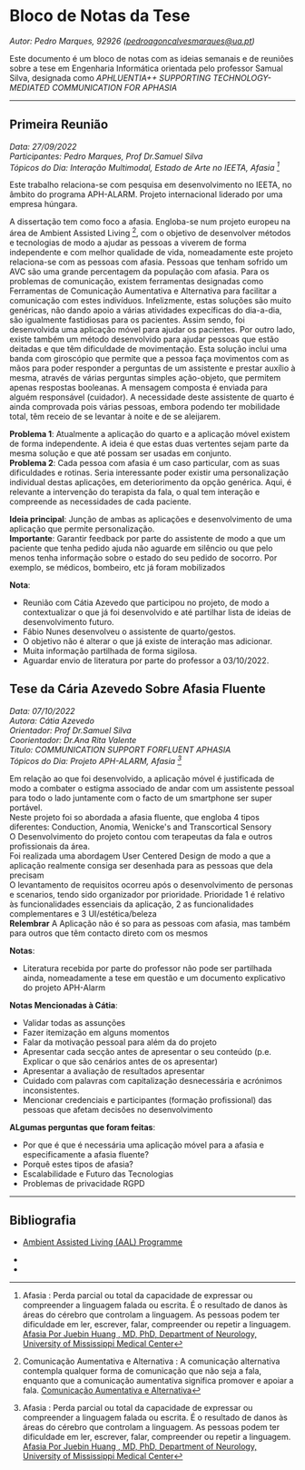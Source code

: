 # Bloco de Notas da Tese   
*Autor: Pedro Marques, 92926 (pedroagoncalvesmarques@ua.pt)*  

Este documento é um bloco de notas com as ideias semanais e de reuniões sobre a tese em Engenharia Informática orientada pelo professor Samual Silva, designada como *APHLUENTIA++
SUPPORTING TECHNOLOGY-MEDIATED COMMUNICATION FOR APHASIA*   

---
## Primeira Reunião    
*Data: 27/09/2022*     
*Participantes: Pedro Marques, Prof Dr.Samuel Silva*  
*Tópicos do Dia: Interação Multimodal, Estado de Arte no IEETA, Afasia [^1]*  

Este trabalho relaciona-se com pesquisa em desenvolvimento no IEETA, no âmbito do programa APH-ALARM. Projeto internacional liderado por uma empresa húngara.    

A dissertação tem como foco a afasia. Engloba-se num projeto europeu na área de Ambient Assisted Living [^2], com o objetivo de desenvolver métodos e tecnologias de modo a ajudar as pessoas a viverem de forma independente e com melhor qualidade de vida, nomeadamente este projeto relaciona-se com as pessoas com afasia. Pessoas que tenham sofrido um AVC são uma grande percentagem da população com afasia. 
Para os problemas de comunicação, existem ferramentas designadas como Ferramentas de Comunicação Aumentativa e Alternativa para facilitar a comunicação com estes indivíduos. Infelizmente, estas soluções são muito genéricas, não dando apoio a várias atividades expecíficas do dia-a-dia, são igualmente fastidiosas para os pacientes. Assim sendo, foi desenvolvida uma aplicação móvel para ajudar os pacientes. Por outro lado, existe também um método desenvolvido para ajudar pessoas que estão deitadas e que têm dificuldade de movimentação. Esta solução inclui uma banda com giroscópio que permite que a pessoa faça movimentos com as mãos para poder responder a perguntas de um assistente e prestar auxílio à mesma, através de várias perguntas simples ação-objeto, que permitem apenas respostas booleanas. A mensagem composta é enviada para alguém responsável (cuidador). A necessidade deste assistente de quarto é ainda comprovada pois várias pessoas, embora podendo ter mobilidade total, têm receio de se levantar à noite e de se aleijarem.  

**Problema 1**: Atualmente a aplicação do quarto e a aplicação móvel existem de forma independente. A ideia é que estas duas vertentes sejam parte da mesma solução e que até possam ser usadas em conjunto.    
**Problema 2**: Cada pessoa com afasia é um caso particular, com as suas dificuldades e rotinas. Seria interessante poder existir uma personalização individual destas aplicações, em deteriorimento da opção genérica. Aqui, é relevante a intervenção do terapista da fala, o qual tem interação e compreende as necessidades de cada paciente.     

**Ideia principal**: Junção de ambas as aplicações e desenvolvimento de uma aplicação que permite personalização.  
**Importante**: Garantir feedback por parte do assistente de modo a que um paciente que tenha pedido ajuda não aguarde em silêncio ou que pelo menos tenha informação sobre o estado do seu pedido de socorro. Por exemplo, se médicos, bombeiro, etc já foram mobilizados    

**Nota**:  
- Reunião com Cátia Azevedo que participou no projeto, de modo a contextualizar o que já foi desenvolvido e até partilhar lista de ideias de desenvolvimento futuro.  
- Fábio Nunes desenvolveu o assistente de quarto/gestos.  
- O objetivo não é alterar o que já existe de interação mas adicionar.  
- Muita informação partilhada de forma sigilosa.    
- Aguardar envio de literatura por parte do professor a 03/10/2022.     


## Tese da Cária Azevedo Sobre Afasia Fluente  
*Data: 07/10/2022*     
*Autora: Cátia Azevedo*  
*Orientador: Prof Dr.Samuel Silva*  
*Coorientador: Dr.Ana Rita Valente*  
*Titulo: COMMUNICATION SUPPORT FORFLUENT APHASIA*  
*Tópicos do Dia: Projeto APH-ALARM, Afasia [^1]*  

Em relação ao que foi desenvolvido, a aplicação móvel é justificada de modo a combater o estigma associado de andar com um assistente pessoal para todo o lado juntamente com o facto de um smartphone ser super portável.    
Neste projeto foi so abordada a afasia fluente, que engloba 4 tipos diferentes: Conduction, Anomia, Wenicke's and Transcortical Sensory    
O Desenvolvimento do projeto contou com terapeutas da fala e outros profissionais da área.    
Foi realizada uma abordagem User Centered Design de modo a que a aplicação realmente consiga ser desenhada para as pessoas que dela precisam   
O levantamento de requisitos ocorreu após o desenvolvimento de personas e scenarios, tendo sido organizador por prioridade. Prioridade 1 é relativo às funcionalidades essenciais da aplicação, 2 as funcionalidades complementares e 3 UI/estética/beleza   
**Relembrar** A Aplicação não é so para as pessoas com afasia, mas também para outros que têm contacto direto com os mesmos  


**Notas**: 
- Literatura recebida por parte do professor não pode ser partilhada ainda, nomeadamente a tese em questão e um documento explicativo do projeto APH-Alarm   

**Notas Mencionadas à Cátia**: 
- Validar todas as assunções   
- Fazer itemização em alguns momentos    
- Falar da motivação pessoal para além da do projeto    
- Apresentar cada secção antes de apresentar o seu conteúdo (p.e. Explicar o que são cenários antes de os apresentar)    
- Apresentar a avaliação de resultados  apresentar   
- Cuidado com palavras com capitalização desnecessária e acrónimos inconsistentes.   
- Mencionar credenciais e participantes (formação profissional) das pessoas que afetam decisões no desenvolvimento  

**ALgumas perguntas que foram feitas**:  
- Por que é que é necessária uma aplicação móvel para a afasia e especificamente a afasia fluente?
- Porquê estes tipos de afasia?  
- Escalabilidade e Futuro das Tecnologias  
- Problemas de privacidade RGPD
---
## Bibliografia  
-  [Ambient Assisted Living (AAL) Programme](http://www.aal-europe.eu)


- [^1]: Afasia
: Perda parcial ou total da capacidade de expressar ou compreender a linguagem falada ou escrita. É o resultado de danos às áreas do cérebro que controlam a linguagem. As pessoas podem ter dificuldade em ler, escrever, falar, compreender ou repetir a linguagem.  [Afasia Por Juebin Huang , MD, PhD, Department of Neurology, University of Mississippi Medical Center](https://www.msdmanuals.com/pt/casa/distúrbios-cerebrais,-da-medula-espinal-e-dos-nervos/disfunção-cerebral/afasia)

- [^2]: Comunicação Aumentativa e Alternativa
: A comunicação alternativa contempla qualquer forma de comunicação que não seja a fala, enquanto que a comunicação aumentativa significa promover e apoiar a fala. [Comunicação Aumentativa e Alternativa](http://www.itad.pt/comunicacao-aumentativa-e-alternativa/)

